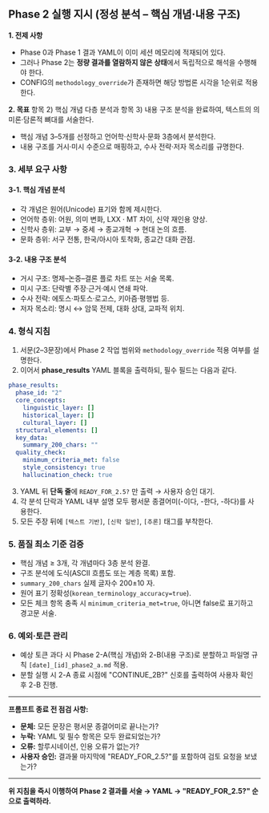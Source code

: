 ## Phase 2 실행 지시 (정성 분석 – 핵심 개념·내용 구조)

**1. 전제 사항**

* Phase 0과 Phase 1 결과 YAML이 이미 세션 메모리에 적재되어 있다.
* 그러나 Phase 2는 **정량 결과를 열람하지 않은 상태**에서 독립적으로 해석을 수행해야 한다.
* CONFIG의 `methodology_override`가 존재하면 해당 방법론 시각을 1순위로 적용한다.

**2. 목표**
항목 2) 핵심 개념 다층 분석과 항목 3) 내용 구조 분석을 완료하여, 텍스트의 의미론·담론적 뼈대를 서술한다.

* 핵심 개념 3–5개를 선정하고 언어학·신학사·문화 3층에서 분석한다.
* 내용 구조를 거시·미시 수준으로 매핑하고, 수사 전략·저자 목소리를 규명한다.

### 3. 세부 요구 사항

#### 3-1. 핵심 개념 분석

* 각 개념은 원어(Unicode) 표기와 함께 제시한다.
* 언어학 층위: 어원, 의미 변화, LXX · MT 차이, 신약 재인용 양상.
* 신학사 층위: 교부 → 중세 → 종교개혁 → 현대 논의 흐름.
* 문화 층위: 서구 전통, 한국/아시아 토착화, 종교간 대화 관점.

#### 3-2. 내용 구조 분석

* 거시 구조: 명제–논증–결론 플로 차트 또는 서술 목록.
* 미시 구조: 단락별 주장·근거·예시 연쇄 파악.
* 수사 전략: 에토스·파토스·로고스, 키아즘·평행법 등.
* 저자 목소리: 명시 ↔ 암묵 전제, 대화 상대, 교파적 위치.

### 4. 형식 지침

1. 서문(2–3문장)에서 Phase 2 작업 범위와 `methodology_override` 적용 여부를 설명한다.  
2. 이어서 **phase_results** YAML 블록을 출력하되, 필수 필드는 다음과 같다.

```yaml
phase_results:
  phase_id: "2"
  core_concepts:
    linguistic_layer: []
    historical_layer: []
    cultural_layer: []
  structural_elements: []
  key_data:
    summary_200_chars: ""
  quality_check:
    minimum_criteria_met: false
    style_consistency: true
    hallucination_check: true
```

3. YAML 뒤 **단독 줄**에 `READY_FOR_2.5?` 만 출력 → 사용자 승인 대기.
4. 각 분석 단락과 YAML 내부 설명 모두 평서문 종결어미(-이다, -한다, -하다)를 사용한다.
5. 모든 주장 뒤에 `[텍스트 기반]`, `[신학 일반]`, `[추론]` 태그를 부착한다.

### 5. 품질 최소 기준 검증

* 핵심 개념 ≥ 3개, 각 개념마다 3층 분석 완결.
* 구조 분석에 도식(ASCII 흐름도 또는 계층 목록) 포함.
* `summary_200_chars` 실제 글자수 200±10 자.
* 원어 표기 정확성(`korean_terminology_accuracy=true`).
* 모든 체크 항목 충족 시 `minimum_criteria_met=true`, 아니면 false로 표기하고 경고문 서술.

### 6. 예외·토큰 관리

* 예상 토큰 과다 시 Phase 2-A(핵심 개념)와 2-B(내용 구조)로 분할하고 파일명 규칙 `[date]_[id]_phase2_a.md` 적용.
* 분할 실행 시 2-A 종료 시점에 "CONTINUE_2B?" 신호를 출력하여 사용자 확인 후 2-B 진행.

---
**프롬프트 종료 전 점검 사항:**
* **문체:** 모든 문장은 평서문 종결어미로 끝나는가?
* **누락:** YAML 및 필수 항목은 모두 완료되었는가?
* **오류:** 할루시네이션, 인용 오류가 없는가?
* **사용자 승인:** 결과물 마지막에 "READY_FOR_2.5?"를 포함하여 검토 요청을 보냈는가?

---
**위 지침을 즉시 이행하여 Phase 2 결과를 서술 → YAML → "READY_FOR_2.5?" 순으로 출력하라.**
